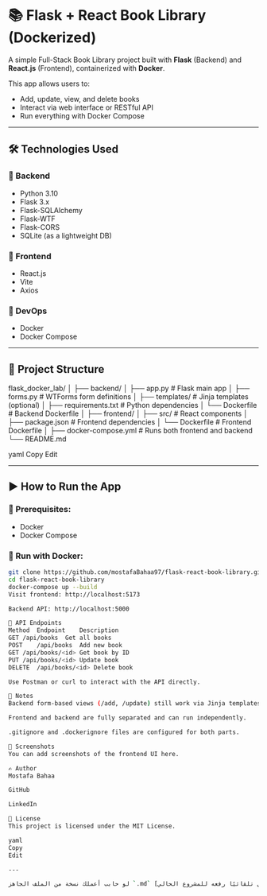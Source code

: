 # 📚 Flask + React Book Library (Dockerized)

A simple Full-Stack Book Library project built with **Flask** (Backend) and **React.js** (Frontend), containerized with **Docker**.

This app allows users to:
- Add, update, view, and delete books
- Interact via web interface or RESTful API
- Run everything with Docker Compose

---

## 🛠️ Technologies Used

### 🔧 Backend
- Python 3.10
- Flask 3.x
- Flask-SQLAlchemy
- Flask-WTF
- Flask-CORS
- SQLite (as a lightweight DB)

### 🎨 Frontend
- React.js
- Vite
- Axios

### 🐳 DevOps
- Docker
- Docker Compose

---

## 📂 Project Structure

flask_docker_lab/
│
├── backend/
│ ├── app.py # Flask main app
│ ├── forms.py # WTForms form definitions
│ ├── templates/ # Jinja templates (optional)
│ ├── requirements.txt # Python dependencies
│ └── Dockerfile # Backend Dockerfile
│
├── frontend/
│ ├── src/ # React components
│ ├── package.json # Frontend dependencies
│ └── Dockerfile # Frontend Dockerfile
│
├── docker-compose.yml # Runs both frontend and backend
└── README.md

yaml
Copy
Edit

---

## ▶️ How to Run the App

### 🔁 Prerequisites:
- Docker
- Docker Compose

### 🧱 Run with Docker:

```bash
git clone https://github.com/mostafaBahaa97/flask-react-book-library.git
cd flask-react-book-library
docker-compose up --build
Visit frontend: http://localhost:5173

Backend API: http://localhost:5000

📡 API Endpoints
Method	Endpoint	Description
GET	/api/books	Get all books
POST	/api/books	Add new book
GET	/api/books/<id>	Get book by ID
PUT	/api/books/<id>	Update book
DELETE	/api/books/<id>	Delete book

Use Postman or curl to interact with the API directly.

📝 Notes
Backend form-based views (/add, /update) still work via Jinja templates.

Frontend and backend are fully separated and can run independently.

.gitignore and .dockerignore files are configured for both parts.

📸 Screenshots
You can add screenshots of the frontend UI here.

✍️ Author
Mostafa Bahaa

GitHub

LinkedIn

📄 License
This project is licensed under the MIT License.

yaml
Copy
Edit

---

لو حابب أعملك نسخة من الملف الجاهز `.md` وأرفعها في المشروع، قولي بس اسم الملف أو اكتبه هنا، أو [أكمل تلقائيًا رفعه للمشروع الحالي](f)؟
